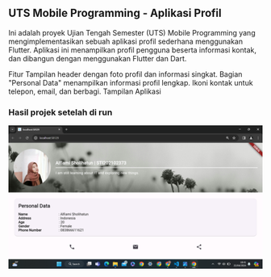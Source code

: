 ## UTS Mobile Programming - Aplikasi Profil
Ini adalah proyek Ujian Tengah Semester (UTS) Mobile Programming yang mengimplementasikan sebuah aplikasi profil sederhana menggunakan Flutter. Aplikasi ini menampilkan profil pengguna beserta informasi kontak, dan dibangun dengan menggunakan Flutter dan Dart.

Fitur
Tampilan header dengan foto profil dan informasi singkat.
Bagian "Personal Data" menampilkan informasi profil lengkap.
Ikoni kontak untuk telepon, email, dan berbagi.
Tampilan Aplikasi

### Hasil projek setelah di run
![](images/result.png)